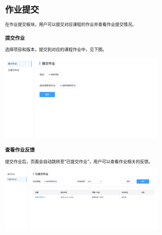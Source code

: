 # 作业提交
在作业提交板块，用户可以提交对应课程的作业并查看作业提交情况。

### 提交作业
选择项目和版本，提交到对应的课程作业中，见下图。

![image description](/image/upload_assignment.png)

### 查看作业反馈
提交作业后，页面会自动跳转至“已提交作业”，用户可以查看作业相关的反馈。

![image description](/image/check_assignment.png)
